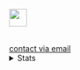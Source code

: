 <p align="left"> <a href="https://www.linkedin.com/in/kullaphat-kajhan-ab64232a9/" target="_blank" rel="noreferrer"> <picture> <source media="(prefers-color-scheme: dark)" srcset="https://raw.githubusercontent.com/danielcranney/readme-generator/main/public/icons/socials/linkedin-dark.svg" /> <source media="(prefers-color-scheme: light)" srcset="https://raw.githubusercontent.com/danielcranney/readme-generator/main/public/icons/socials/linkedin.svg" /> <img src="https://raw.githubusercontent.com/danielcranney/readme-generator/main/public/icons/socials/linkedin.svg" width="32" height="32" /> </picture> </a></p><br>
<a href="mailto:kullaphatkajhan@gmail.com"> contact via email </a> 

<details>
  <summary>Stats</summary>
  <img src="https://github-readme-stats.vercel.app/api?username=kullph&show_icons=true&theme=light">
  <img src="https://github-readme-stats.vercel.app/api/top-langs/?username=kullph&show_icons=true&theme=light&layout=compact&langs_count=12&hide=jupyter+notebook&&count_private=true">
  <img src="https://streak-stats.demolab.com/?user=kullph&theme=light">
</details>
